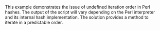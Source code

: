 This example demonstrates the issue of undefined iteration order in Perl hashes. The output of the script will vary depending on the Perl interpreter and its internal hash implementation.  The solution provides a method to iterate in a predictable order.